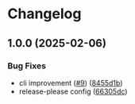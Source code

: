 # Changelog

## 1.0.0 (2025-02-06)


### Bug Fixes

* cli improvement ([#9](https://github.com/nomic-ai/atlas-observer-js/issues/9)) ([8455d1b](https://github.com/nomic-ai/atlas-observer-js/commit/8455d1b4fe3831d0fc52ece9a96a94fd19697e2a))
* release-please config ([66305dc](https://github.com/nomic-ai/atlas-observer-js/commit/66305dc1dd9a3449ab59caa01385b6c0cbe7b43a))
